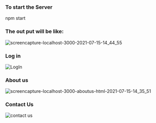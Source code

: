 ### To start the Server
npm start
### The out put will be like:
![screencapture-localhost-3000-2021-07-15-14_44_55](https://user-images.githubusercontent.com/79532378/125840894-2a871a02-f702-4f0b-a09b-0304b9c37ce5.png)


### Log in
![LogIn](https://user-images.githubusercontent.com/79532378/125839307-10452ffc-37cd-453a-9f54-042b6a2c394f.PNG)

### About us
![screencapture-localhost-3000-aboutus-html-2021-07-15-14_35_51](https://user-images.githubusercontent.com/79532378/125839813-06907c20-9fcf-4ee1-a649-ccf21d1a8dfe.png)

### Contact Us
![contact us](https://user-images.githubusercontent.com/79532378/125840162-bec2b33a-d99b-4150-8093-b5a6af74867d.png)




